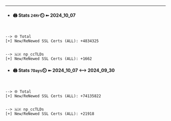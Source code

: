

---
- #### 🖨️ **Stats** `24Hr`⏲️ ➼ 2024_10_07
```console


--> 🌐 Total
[+] New/ReNewed SSL Certs (ALL): +4834325


--> 🇳🇵 np_ccTLDs
[+] New/ReNewed SSL Certs (ALL): +1662

```

- #### 🖨️ **Stats** `7Days`⏲️ ➼ 2024_10_07 <--> 2024_09_30
```console


--> 🌐 Total
[+] New/ReNewed SSL Certs (ALL): +74135822


--> 🇳🇵 np_ccTLDs
[+] New/ReNewed SSL Certs (ALL): +21918

```

